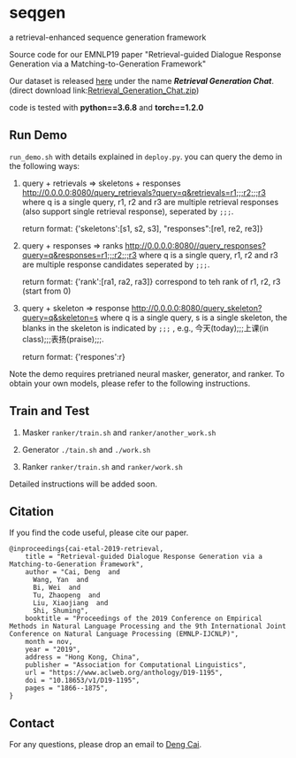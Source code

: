 # seqgen
a retrieval-enhanced sequence generation framework 

Source code for our EMNLP19 paper "Retrieval-guided Dialogue Response Generation via a Matching-to-Generation Framework"

Our dataset is released [here](https://ai.tencent.com/ailab/nlp/dialogue/) under the name ***Retrieval Generation Chat***.(direct download link:[Retrieval_Generation_Chat.zip](https://ai.tencent.com/ailab/nlp/dialogue/datasets/Retrieval_Generation_Chat.zip))

code is tested with **python==3.6.8** and **torch==1.2.0**
## Run Demo

`run_demo.sh` with details explained in `deploy.py`. you can query the demo in the following ways:

1. query + retrievals => skeletons + responses
   http://0.0.0.0:8080/query_retrievals?query=q&retrievals=r1;;;r2;;;r3
   where q is a single query, r1, r2 and r3 are multiple retrieval responses (also support single retrieval response), seperated by `;;;`.

   return format: {'skeletons':[s1, s2, s3], "responses":[re1, re2, re3]}

2. query + responses => ranks
   http://0.0.0.0:8080//query_responses?query=q&responses=r1;;;r2;;;r3
   where q is a single query, r1, r2 and r3 are multiple response candidates seperated by `;;;`.

   return format: {'rank':[ra1, ra2, ra3]} correspond to teh rank of r1, r2, r3 (start from 0)

3. query + skeleton => response
   http://0.0.0.0:8080/query_skeleton?query=q&skeleton=s
   where q is a single query, s is a single skeleton, the blanks in the skeleton is indicated by `;;;` , e.g., 今天(today);;;上课(in class);;;表扬(praise);;;.

   return format:  {'respones':r}

Note the demo requires pretrianed neural masker, generator, and ranker. To obtain your own models, please refer to the following instructions.

## Train and Test 

1. Masker
`ranker/train.sh` and `ranker/another_work.sh`
2. Generator
`./tain.sh` and `./work.sh` 

3. Ranker
`ranker/train.sh` and `ranker/work.sh`

Detailed instructions will be added soon.

## Citation

If you find the code useful, please cite our paper.
```
@inproceedings{cai-etal-2019-retrieval,
    title = "Retrieval-guided Dialogue Response Generation via a Matching-to-Generation Framework",
    author = "Cai, Deng  and
      Wang, Yan  and
      Bi, Wei  and
      Tu, Zhaopeng  and
      Liu, Xiaojiang  and
      Shi, Shuming",
    booktitle = "Proceedings of the 2019 Conference on Empirical Methods in Natural Language Processing and the 9th International Joint Conference on Natural Language Processing (EMNLP-IJCNLP)",
    month = nov,
    year = "2019",
    address = "Hong Kong, China",
    publisher = "Association for Computational Linguistics",
    url = "https://www.aclweb.org/anthology/D19-1195",
    doi = "10.18653/v1/D19-1195",
    pages = "1866--1875",
}
```
## Contact
For any questions, please drop an email to [Deng Cai](https://jcyk.github.io/).
